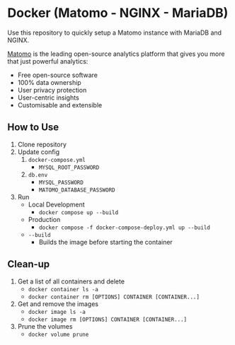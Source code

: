 # Docker (Matomo - NGINX - MariaDB)

Use this repository to quickly setup a Matomo instance with MariaDB and NGINX.

[Matomo](https://matomo.org) is the leading open-source analytics platform that gives you more that just powerful analytics:

- Free open-source software
- 100% data ownership
- User privacy protection
- User-centric insights
- Customisable and extensible

## How to Use

1. Clone repository
1. Update config
    1. `docker-compose.yml`
        - `MYSQL_ROOT_PASSWORD`
    1. `db.env`
        - `MYSQL_PASSWORD`
        - `MATOMO_DATABASE_PASSWORD`
1. Run
    - Local Development
        - `docker compose up --build`
    - Production
        - `docker compose -f docker-compose-deploy.yml up --build`
    - `--build`
        - Builds the image before starting the container

## Clean-up

1. Get a list of all containers and delete
    - `docker container ls -a`
    - `docker container rm [OPTIONS] CONTAINER [CONTAINER...]`
1. Get and remove the images
    - `docker image ls -a`
    - `docker image rm [OPTIONS] CONTAINER [CONTAINER...]`
1. Prune the volumes
    - `docker volume prune`

